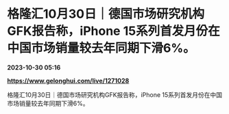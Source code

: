 # 格隆汇10月30日｜德国市场研究机构GFK报告称，iPhone 15系列首发月份在中国市场销量较去年同期下滑6%。

**2023-10-30 05:16**

**https://www.gelonghui.com/live/1271028**

格隆汇10月30日｜德国市场研究机构GFK报告称，iPhone 15系列首发月份在中国市场销量较去年同期下滑6%。